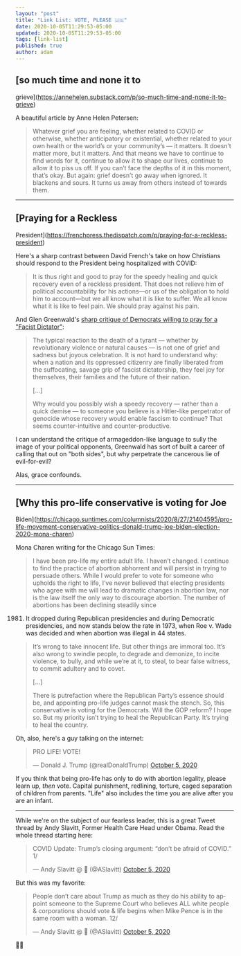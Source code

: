 ```yaml
---
layout: "post"
title: "Link List: VOTE, PLEASE 🇺🇸"
date: 2020-10-05T11:29:53-05:00
updated: 2020-10-05T11:29:53-05:00
tags: [link-list]
published: true
author: adam
---
```


## [so much time and none it to
grieve](https://annehelen.substack.com/p/so-much-time-and-none-it-to-grieve)

A beautiful article by Anne Helen Petersen:

> Whatever grief you are feeling, whether related to COVID or otherwise,
whether anticipatory or existential, whether related to your own health or the
world’s or your community’s — it matters. It doesn’t matter more, but it
matters. And that means we have to continue to find words for it, continue to
allow it to shape our lives, continue to allow it to piss us off. If you can’t
face the depths of it in this moment, that’s okay. But again: grief doesn’t go
away when ignored. It blackens and sours. It turns us away from others instead
of towards them.

---

## [Praying for a Reckless
President](https://frenchpress.thedispatch.com/p/praying-for-a-reckless-president)

Here's a sharp contrast between David French's take on how Christians should
respond to the President being hospitalized with COVID:

> It is thus right and good to pray for the speedy healing and quick recovery
even of a reckless president. That does not relieve him of political
accountability for his actions—or us of the obligation to hold him to
account—but we all know what it is like to suffer. We all know what it is like
to feel pain. We should pray against his pain.

And Glen Greenwald's [sharp critique of Democrats willing to pray for a "Facist
Dictator"](https://theintercept.com/2020/10/04/why-are-democrats-praying-for-the-speedy-recover-of-a-fascist-dictator/):

> The typical reaction to the death of a tyrant — whether by revolutionary
violence or natural causes — is not one of grief and sadness but joyous
celebration. It is not hard to understand why: when a nation and its oppressed
citizenry are finally liberated from the suffocating, savage grip of fascist
dictatorship, they feel joy for themselves, their families and the future of
their nation.
>
> [...]
>
> Why would you possibly wish a speedy recovery — rather than a quick demise —
to someone you believe is a Hitler-like perpetrator of genocide whose recovery
would enable fascism to continue? That seems counter-intuitive and
counter-productive.

I can understand the critique of armageddon-like language to sully the image of
your political opponents, Greenwald has sort of built a career of calling that
out on "both sides", but why perpetrate the cancerous lie of evil-for-evil?

Alas, grace confounds.

---

## [Why this pro-life conservative is voting for Joe
Biden](https://chicago.suntimes.com/columnists/2020/8/27/21404595/pro-life-movement-conservative-politics-donald-trump-joe-biden-election-2020-mona-charen)

Mona Charen writing for the Chicago Sun Times:

> I have been pro-life my entire adult life. I haven’t changed. I continue to
find the practice of abortion abhorrent and will persist in trying to persuade
others. While I would prefer to vote for someone who upholds the right to life,
I’ve never believed that electing presidents who agree with me will lead to
dramatic changes in abortion law, nor is the law itself the only way to
discourage abortion. The number of abortions has been declining steadily since
1981. It dropped during Republican presidencies and during Democratic
presidencies, and now stands below the rate in 1973, when Roe v. Wade was
decided and when abortion was illegal in 44 states.
>
> It’s wrong to take innocent life. But other things are immoral too. It’s also
wrong to swindle people, to degrade and demonize, to incite violence, to bully,
and while we’re at it, to steal, to bear false witness, to commit adultery and
to covet.
>
> [...]
>
> There is putrefaction where the Republican Party’s essence should be, and
appointing pro-life judges cannot mask the stench. So, this conservative is
voting for the Democrats. Will the GOP reform? I hope so. But my priority isn’t
trying to heal the Republican Party. It’s trying to heal the country.

Oh, also, here's a guy talking on the internet:

<blockquote class="twitter-tweet"><p lang="en" dir="ltr">PRO LIFE!
VOTE!</p>&mdash; Donald J. Trump (@realDonaldTrump) <a
href="https://twitter.com/realDonaldTrump/status/1313072768372617217?ref_src=twsrc%5Etfw">October
5, 2020</a></blockquote>
<script async src="https://platform.twitter.com/widgets.js" charset="utf-8"></script>

If you think that being pro-life has only to do with abortion legality, please
learn up, *then* vote. Capital punishment, redlining, torture, caged separation
of children from parents. "Life" also includes the time you are alive after you
are an infant.

---

While we're on the subject of our fearless leader, this is a great Tweet thread
by Andy Slavitt, Former Health Care Head under Obama. Read the whole thread
starting here:

<blockquote class="twitter-tweet"><p lang="en" dir="ltr">COVID Update: Trump’s
closing argument: “don’t be afraid of COVID.” 1/</p>&mdash; Andy Slavitt @ 🏡
(@ASlavitt) <a
href="https://twitter.com/ASlavitt/status/1313253307238940672?ref_src=twsrc%5Etfw">October
5, 2020</a></blockquote>

But this was my favorite:

<blockquote class="twitter-tweet"><p lang="en" dir="ltr">People don’t care
about Trump as much as they do his ability to appoint someone to the Supreme
Court who believes ALL white people &amp; corporations should vote &amp; life
begins when Mike Pence is in the same room with a woman. 12/</p>&mdash; Andy
Slavitt @ 🏡 (@ASlavitt) <a
href="https://twitter.com/ASlavitt/status/1313253371202084866?ref_src=twsrc%5Etfw">October
5, 2020</a></blockquote>

✌🏻
